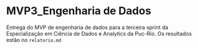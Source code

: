 # MVP3_Engenharia de Dados

Entrega do MVP de engenharia de dados para a terceira sprint da Especialização em Ciência de Dados e Analytics da Puc-Rio. Os resultados estão no `relatorio.md`